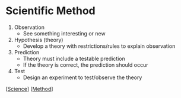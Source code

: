 # Scientific Method

1. Observation
   - See something interesting or new
2. Hypothesis (theory)
   - Develop a theory with restrictions/rules to explain observation
3. Prediction
   - Theory must include a testable prediction
   - If the theory is correct, the prediction should occur
4. Test
   - Design an experiment to test/observe the theory

[[Science]] [[Method]]

[//begin]: # "Autogenerated link references for markdown compatibility"
[Science]: science "Science"
[Method]: method "Method"
[//end]: # "Autogenerated link references"
